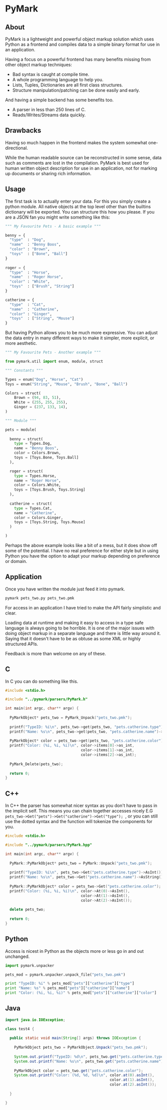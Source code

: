 PyMark
======


About
-----

PyMark is a lightweight and powerful object markup solution which uses Python as a frontend and compiles data to a simple binary format for use in an application.

Having a focus on a powerful frontend has many benefits missing from other object markup techniques:

* Bad syntax is caught at compile time.
* A whole programming language to help you.
* Lists, Tuples, Dictionaries are all first class structures.
* Structure manipulation/patching can be done easily and early.

And having a simple backend has some benefits too.

* A parser in less than 250 lines of C.
* Reads/Writes/Streams data quickly.


Drawbacks
---------

Having so much happen in the frontend makes the system somewhat one-directional.

While the human readable source can be reconstructed in some sense, data such as comments are lost in the compilation. PyMark is best used for human written object description for use in an application, not for marking up documents or sharing rich information.

Usage
-----

The first task is to actually enter your data. For this you simply create a python module. All native objects at the top level other than the builtins dictionary will be exported. You can structure this how you please. If you are a JSON fan you might write something like this:

```python
""" My Favourite Pets - A basic example """

benny = {
  "type"  : "Dog",
  "name"  : "Benny Boos",
  "color" : "Brown",
  "toys"  : ["Bone", "Ball"]
}
  
roger = {
  "type"  : "Horse",
  "name"  : "Roger Horse",
  "color" : "White",
  "toys"  : ["Brush", "String"]
}

catherine = {
  "type"  : "Cat",
  "name"  : "Catherine",
  "color" : "Ginger",
  "toys"  : ["String", "Mouse"]
}
```

But having Python allows you to be much more expressive. You can adjust the data entry in many different ways to make it simpler, more explicit, or more aesthetic.

```python
""" My Favourite Pets - Another example """

from pymark.util import enum, module, struct

""" Constants """

Types = enum("Dog", "Horse", "Cat")
Toys = enum("String", "Mouse", "Brush", "Bone", "Ball")

Colors = struct(
    Brown = (94, 83, 51),
    White = (255, 255, 255),
    Ginger = (237, 133, 14),
)

""" Module """

pets = module(
  
  benny = struct(
    type = Types.Dog,
    name = "Benny Boos",
    color = Colors.Brown,
    toys = [Toys.Bone, Toys.Ball]
  ),

  roger = struct(
    type = Types.Horse,
    name = "Roger Horse",
    color = Colors.White,
    toys = [Toys.Brush, Toys.String]
  ),
  
  catherine = struct(
    type = Types.Cat,
    name = "Catherine",
    color = Colors.Ginger, 
    toys = [Toys.String, Toys.Mouse]
  )

)
```

Perhaps the above example looks like a bit of a mess, but it does show off some of the potential. I have no real preference for either style but in using Python you have the option to adapt your markup depending on preference or domain.


Application
-----------

Once you have written the module just feed it into pymark.

```bash
pymark pets_two.py pets_two.pmk
```

For access in an application I have tried to make the API fairly simplistic and clear.

Loading data at runtime and making it easy to access in a type safe language is always going to be horrible. It is one of the major issues with doing object markup in a separate language and there is little way around it. Saying that it doesn't have to be as obtuse as some XML or highly structured APIs.

Feedback is more than welcome on any of these.

C
-

In C you can do something like this.

```c
#include <stdio.h>

#include "../pymark/parsers/PyMark.h"

int main(int argc, char** argv) {
  
  PyMarkObject* pets_two = PyMark_Unpack("pets_two.pmk");
  
  printf("TypeID: %i\n", pets_two->get(pets_two, "pets.catherine.type")->as_int);
  printf("Name: %s\n", pets_two->get(pets_two, "pets.catherine.name")->as_string);
  
  PyMarkObject* color = pets_two->get(pets_two, "pets.catherine.color");
  printf("Color: (%i, %i, %i)\n", color->items[0]->as_int, 
                                  color->items[1]->as_int, 
                                  color->items[2]->as_int);
  
  PyMark_Delete(pets_two);
  
  return 0;
}
```

C++
---

In C++ the parser has somewhat nicer syntax as you don't have to pass in the implicit self. This means you can chain together accesses nicely E.G ``` pets_two->Get("pets")->Get("catherine")->Get("type");  ```, or you can still use the dotted syntax and the function will tokenize the components for you.

```c++
#include <stdio.h>

#include "../pymark/parsers/PyMark.hpp"

int main(int argc, char** argv) {
  
  PyMark::PyMarkObject* pets_two = PyMark::Unpack("pets_two.pmk");
  
  printf("TypeID: %i\n", pets_two->Get("pets.catherine.type")->AsInt());
  printf("Name: %s\n", pets_two->Get("pets.catherine.name")->AsString());
  
  PyMark::PyMarkObject* color = pets_two->Get("pets.catherine.color");
  printf("Color: (%i, %i, %i)\n", color->At(0)->AsInt(), 
                                  color->At(1)->AsInt(), 
                                  color->At(2)->AsInt());
  
  delete pets_two;
  
  return 0;
}
```

Python
------

Access is nicest in Python as the objects more or less go in and out unchanged.

```python
import pymark.unpacker

pets_mod = pymark.unpacker.unpack_file("pets_two.pmk")

print "TypeID: %i" % pets_mod["pets"]["catherine"]["type"]
print "Name: %s" % pets_mod["pets"]["catherine"]["name"]
print "Color: (%i, %i, %i)" % pets_mod["pets"]["catherine"]["color"]
```

Java
----

```java
import java.io.IOException;

class test4 {
  
  public static void main(String[] args) throws IOException {
    
    PyMarkObject pets_two = PyMarkObject.Unpack("pets_two.pmk");
    
    System.out.printf("TypeID: %d\n", pets_two.get("pets.catherine.type").asInt()); 
    System.out.printf("Name: %s\n", pets_two.get("pets.catherine.name").asString());
    
    PyMarkObject color = pets_two.get("pets.catherine.color");
    System.out.printf("Color: (%d, %d, %d)\n", color.at(0).asInt(),
                                               color.at(1).asInt(),
                                               color.at(2).asInt());
    
  }

}
```

